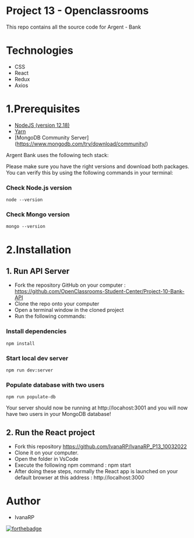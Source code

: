 # Project 13 - Openclassrooms

This repo contains all the source code for Argent - Bank

# Technologies

* CSS
* React
* Redux
* Axios


# 1.Prerequisites
* [NodeJS (version 12.18)](https://nodejs.org/en/)
* [Yarn](https://yarnpkg.com/)
* [MongoDB Community Server] (https://www.mongodb.com/try/download/community/)

Argent Bank uses the following tech stack:

Please make sure you have the right versions and download both packages. You can verify this by using the following commands in your terminal:
### Check Node.js version
```
node --version
```
### Check Mongo version
```
mongo --version
```


# 2.Installation

## 1. Run API Server
* Fork the repository GitHub on your computer : https://github.com/OpenClassrooms-Student-Center/Project-10-Bank-API
* Clone the repo onto your computer
* Open a terminal window in the cloned project
* Run the following commands:

### Install dependencies

```
npm install
```

### Start local dev server
```
npm run dev:server
```

### Populate database with two users
```
npm run populate-db
```

Your server should now be running at http://locahost:3001 and you will now have two users in your MongoDB database!

## 2. Run the React project

* Fork this repository https://github.com/IvanaRP/IvanaRP_P13_10032022
* Clone it on your computer.
* Open the folder in VsCode
* Execute the following npm command : npm start
* After doing these steps, normally the React app is launched on your default browser at this address : http://localhost:3000


# Author

* IvanaRP

[![forthebadge](https://forthebadge.com/images/badges/built-with-love.svg)](https://forthebadge.com)

